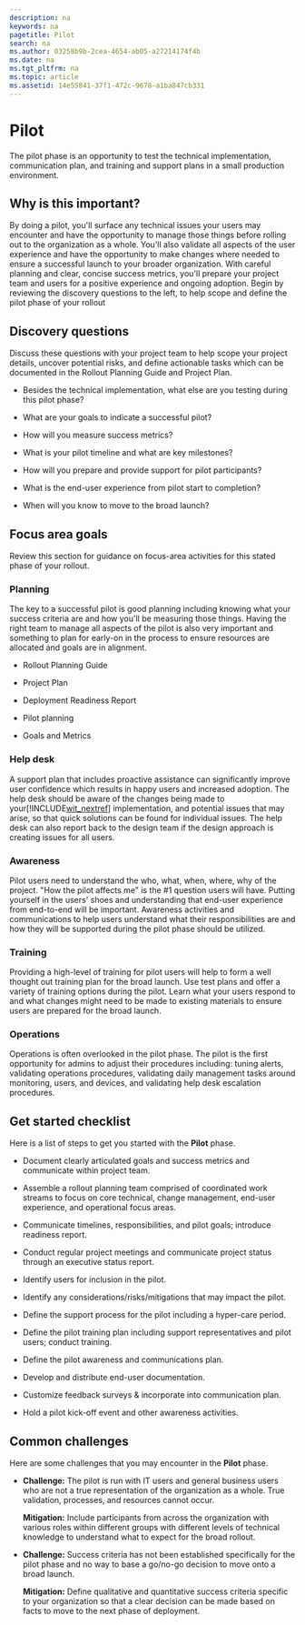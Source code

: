 ```yaml
---
description: na
keywords: na
pagetitle: Pilot
search: na
ms.author: 03258b9b-2cea-4654-ab05-a27214174f4b
ms.date: na
ms.tgt_pltfrm: na
ms.topic: article
ms.assetid: 14e55841-37f1-472c-9678-a1ba847cb331
---
```

# Pilot
The pilot phase is an opportunity to test the technical implementation, communication plan, and training and support plans in a small production environment.

## Why is this important?
By doing a pilot, you'll surface any technical issues your users may encounter and have the opportunity to manage those things before rolling out to the organization as a whole. You'll also validate all aspects of the user experience and have the opportunity to make changes where needed to ensure a successful launch to your broader organization. With careful planning and clear, concise success metrics, you'll prepare your project team and users for a positive experience and ongoing adoption.
Begin by reviewing the discovery questions to the left, to help scope and define the pilot phase of your rollout

## Discovery questions
Discuss these questions with your project team to help scope your project details, uncover potential risks, and define actionable tasks which can be documented in the  Rollout Planning Guide and Project Plan.

- Besides the technical implementation, what else are you testing during this pilot phase?

- What are your goals to indicate a successful pilot?

- How will you measure success metrics?

- What is your pilot timeline and what are key milestones?

- How will you prepare and provide support for pilot participants?

- What is the end-user experience from pilot start to completion?

- When will you know to move to the broad launch?

## Focus area goals
Review this section for guidance on focus-area activities for this stated phase of your rollout.

### Planning
The key to a successful pilot is good planning including knowing what your success criteria are and how you'll be measuring those things. Having the right team to manage all aspects of the pilot is also very important and something to plan for early-on in the process to ensure resources are allocated and goals are in alignment.

- Rollout Planning Guide

- Project Plan

- Deployment Readiness Report

- Pilot planning

- Goals and Metrics

### Help desk
A support plan that includes proactive assistance can significantly improve user confidence which results in happy users and increased adoption. The help desk should be aware of the changes being made to your[!INCLUDE[wit_nextref](../Token/wit_nextref_md.md)] implementation, and potential issues that may arise, so that quick solutions can be found for individual issues. The help desk can also report back to the design team if the design approach is creating issues for all users.

### Awareness
Pilot users need to understand the who, what, when, where, why of the project. "How the pilot affects me" is the #1 question users will have. Putting yourself in the users' shoes and understanding that end-user experience from end-to-end will be important. Awareness activities and communications to help users understand what their responsibilities are and how they will be supported during the pilot phase should be utilized.

### Training
Providing a high-level of training for pilot users will help to form a well thought out training plan for the broad launch. Use test plans and offer a variety of training options during the pilot. Learn what your users respond to and what changes might need to be made to existing materials to ensure users are prepared for the broad launch.

### Operations
Operations is often overlooked in the pilot phase. The pilot is the first opportunity for admins to adjust their procedures including: tuning  alerts, validating operations procedures, validating daily management tasks around monitoring, users, and devices, and validating help desk escalation procedures.

## Get started checklist
Here is a list of steps to get you started with the **Pilot** phase.

- Document clearly articulated goals and success metrics and communicate within project team.

- Assemble a rollout planning team comprised of coordinated work streams to focus on core technical, change management, end-user experience, and operational focus areas.

- Communicate timelines, responsibilities, and pilot goals; introduce readiness report.

- Conduct regular project meetings and communicate project status through an executive status report.

- Identify users for inclusion in the pilot.

- Identify any considerations/risks/mitigations that may impact the pilot.

- Define the support process for the pilot including a hyper-care period.

- Define the pilot training plan including support representatives and pilot users; conduct training.

- Define the pilot awareness and communications plan.

- Develop and distribute end-user documentation.

- Customize feedback surveys &amp; incorporate into communication plan.

- Hold a pilot kick-off event and other awareness activities.

## Common challenges
Here are some  challenges that you may encounter in the **Pilot** phase.

- **Challenge:** The pilot is run with IT users and general business users who are not a true representation of the organization as a whole. True validation, processes, and resources cannot occur.

   **Mitigation:** Include participants from across the organization with various roles within different groups with different levels of technical knowledge to understand what to expect for the broad rollout.

- **Challenge:** Success criteria has not been established specifically for the pilot phase and no way to base a go/no-go decision to move onto a broad launch.

   **Mitigation:** Define qualitative and quantitative success criteria specific to your organization so that a clear decision can be made based on facts to move to the next phase of deployment.

